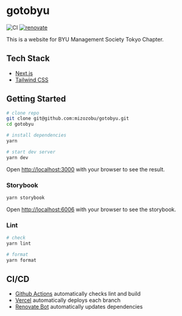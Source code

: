 # gotobyu

![CI](https://github.com/mizozobu/bgotobyu/workflows/CI/badge.svg)
[![renovate](https://img.shields.io/badge/renovate-enabled-%231A1F6C?logo=renovatebot)](https://app.renovatebot.com/dashboard#github/mizozobu/gotobyu)

This is a website for BYU Management Society Tokyo Chapter.

## Tech Stack

- [Next.js](https://nextjs.org)
- [Tailwind CSS](https://tailwindcss.com)

## Getting Started

```sh
# clone repo
git clone git@github.com:mizozobu/gotobyu.git
cd gotobyu

# install dependencies
yarn

# start dev server
yarn dev
```

Open [http://localhost:3000](http://localhost:3000) with your browser to see the result.

### Storybook

```sh
yarn storybook
```

Open [http://localhost:6006](http://localhost:6006) with your browser to see the storybook.

### Lint

```sh
# check
yarn lint

# format
yarn format
```

## CI/CD

- [Github Actions](https://github.com/features/actions) automatically checks lint and build
- [Vercel](https://vercel.com) automatically deploys each branch
- [Renovate Bot](https://www.whitesourcesoftware.com/free-developer-tools/renovate/) automatically updates dependencies

